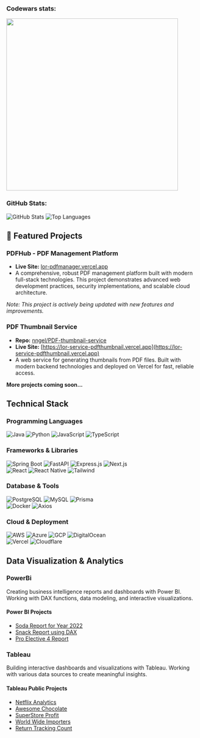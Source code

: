 ### Codewars stats:

<a href="https://www.codewars.com/users/nngel" target="_blank"> <img src="https://www.codewars.com/users/nngel/badges/small" width="450"> </a>

### GitHub Stats:

![GitHub Stats](https://github-readme-stats.vercel.app/api?username=nngel&show_icons=true&theme=radical&count_private=true)
![Top Languages](https://github-readme-stats.vercel.app/api/top-langs/?username=nngel&layout=compact&theme=radical)


## 🚀 Featured Projects

### PDFHub - PDF Management Platform
- **Live Site:** [lor-pdfmanager.vercel.app](https://lor-pdfmanager.vercel.app/)
- A comprehensive, robust PDF management platform built with modern full-stack technologies. This project demonstrates advanced web development practices, security implementations, and scalable cloud architecture.

*Note: This project is actively being updated with new features and improvements.*

### PDF Thumbnail Service
- **Repo:** [nngel/PDF-thumbnail-service](https://github.com/nngel/PDF-thumbnail-service)
- **Live Site:** [https://lor-service-pdfthumbnail.vercel.app](https://lor-service-pdfthumbnail.vercel.app)
- A web service for generating thumbnails from PDF files. Built with modern backend technologies and deployed on Vercel for fast, reliable access.

**More projects coming soon...**

## Technical Stack

### Programming Languages
![Java](https://img.shields.io/badge/☕%20Java-ED8B00?style=flat-square&logoColor=white) 
![Python](https://img.shields.io/badge/-Python-3776AB?style=flat-square&logo=python&logoColor=white) 
![JavaScript](https://img.shields.io/badge/-JavaScript-F7DF1E?style=flat-square&logo=javascript&logoColor=black) ![TypeScript](https://img.shields.io/badge/-TypeScript-3178C6?style=flat-square&logo=typescript&logoColor=white)

### Frameworks & Libraries
![Spring Boot](https://img.shields.io/badge/-Spring%20Boot-6DB33F?style=flat-square&logo=springboot&logoColor=white) ![FastAPI](https://img.shields.io/badge/-FastAPI-009688?style=flat-square&logo=fastapi&logoColor=white) ![Express.js](https://img.shields.io/badge/-Express-000000?style=flat-square&logo=express&logoColor=white) ![Next.js](https://img.shields.io/badge/-Next.js-000000?style=flat-square&logo=nextdotjs&logoColor=white)
<br>![React](https://img.shields.io/badge/-React-61DAFB?style=flat-square&logo=react&logoColor=black) ![React Native](https://img.shields.io/badge/-React%20Native-61DAFB?style=flat-square&logo=react&logoColor=black) ![Tailwind](https://img.shields.io/badge/-Tailwind-06B6D4?style=flat-square&logo=tailwindcss&logoColor=white)

### Database & Tools
![PostgreSQL](https://img.shields.io/badge/-PostgreSQL-4169E1?style=flat-square&logo=postgresql&logoColor=white) ![MySQL](https://img.shields.io/badge/-MySQL-4479A1?style=flat-square&logo=mysql&logoColor=white) ![Prisma](https://img.shields.io/badge/-Prisma-2D3748?style=flat-square&logo=prisma&logoColor=white)
<br>![Docker](https://img.shields.io/badge/-Docker-2496ED?style=flat-square&logo=docker&logoColor=white) ![Axios](https://img.shields.io/badge/-Axios-5A29E4?style=flat-square&logo=axios&logoColor=white)

### Cloud & Deployment
![AWS](https://img.shields.io/badge/-AWS-232F3E?style=flat-square&logo=amazonaws&logoColor=white) ![Azure](https://img.shields.io/badge/-Azure-0078D4?style=flat-square&logo=microsoftazure&logoColor=white) ![GCP](https://img.shields.io/badge/-GCP-4285F4?style=flat-square&logo=googlecloud&logoColor=white) ![DigitalOcean](https://img.shields.io/badge/-DigitalOcean-0080FF?style=flat-square&logo=digitalocean&logoColor=white)
<br>![Vercel](https://img.shields.io/badge/-Vercel-000000?style=flat-square&logo=vercel&logoColor=white) ![Cloudflare](https://img.shields.io/badge/-Cloudflare-F38020?style=flat-square&logo=cloudflare&logoColor=white)

## Data Visualization & Analytics

### PowerBi
Creating business intelligence reports and dashboards with Power BI. Working with DAX functions, data modeling, and interactive visualizations.

#### Power BI Projects
* [Soda Report for Year 2022](https://app.powerbi.com/view?r=eyJrIjoiYmM3N2M4NjQtYmRmYi00MDY1LTkzODMtOGY0ZDAyOWU0ZDRkIiwidCI6ImRmMzU3OGUzLWVmYmItNGMwYS05MTkxLTg4OWM5ZGU0MjY2YyIsImMiOjEwfQ%3D%3D)
* [Snack Report using DAX](https://app.powerbi.com/view?r=eyJrIjoiNWJmMTIzODgtNGE5MS00Y2RjLWJhMjctYzAyZjJhZDZlYmVlIiwidCI6ImRmMzU3OGUzLWVmYmItNGMwYS05MTkxLTg4OWM5ZGU0MjY2YyIsImMiOjEwfQ%3D%3D)
* [Pro Elective 4 Report](https://app.powerbi.com/view?r=eyJrIjoiMmJmY2VmOTQtM2Q2OS00NTZiLTljM2UtYTE4OWRkOTlhMzhkIiwidCI6ImRmMzU3OGUzLWVmYmItNGMwYS05MTkxLTg4OWM5ZGU0MjY2YyIsImMiOjEwfQ%3D%3D)

### Tableau

Building interactive dashboards and visualizations with Tableau. Working with various data sources to create meaningful insights.

#### Tableau Public Projects

* [Netflix Analytics](https://public.tableau.com/views/NetflixAnalytics_17475810720070/Dashboard1?:language=en-US&:sid=&:redirect=auth&:display_count=n&:origin=viz_share_link)
* [Awesome Chocolate](https://public.tableau.com/views/AwesomeChocolate_17433902560790/AwesomeChocolateDashboard?:language=en-US&:sid=&:redirect=auth&:display_count=n&:origin=viz_share_link)
* [SuperStore Profit](https://public.tableau.com/views/SuperStoreProfit_17439957829060/MyDashboard?:language=en-US&:sid=&:redirect=auth&:display_count=n&:origin=viz_share_link)
* [World Wide Importers](https://public.tableau.com/views/WorldWideImporters-LoricaEdwardAngel/WorldWideImporters-LoricaEdwardAngel?:language=en-US&:sid=&:redirect=auth&:display_count=n&:origin=viz_share_link)
* [Return Tracking Count](https://public.tableau.com/views/ReturnTrackingCount_17458113187110/Dashboard1?:language=en-US&:sid=&:redirect=auth&:display_count=n&:origin=viz_share_link)

<!--

<img src="" alt="" height="48"/>


**nngel/nngel** is a ✨ _special_ ✨ repository because its `README.md` (this file) appears on your GitHub profile.

Here are some ideas to get you started:

- 🔭 I'm currently working on ...
- 🌱 I'm currently learning ...
- 👯 I'm looking to collaborate on ...
- 🤔 I'm looking for help with ...
- 💬 Ask me about ...
- 📫 How to reach me: ...
- 😄 Pronouns: ...
- ⚡ Fun fact: ...
-->

